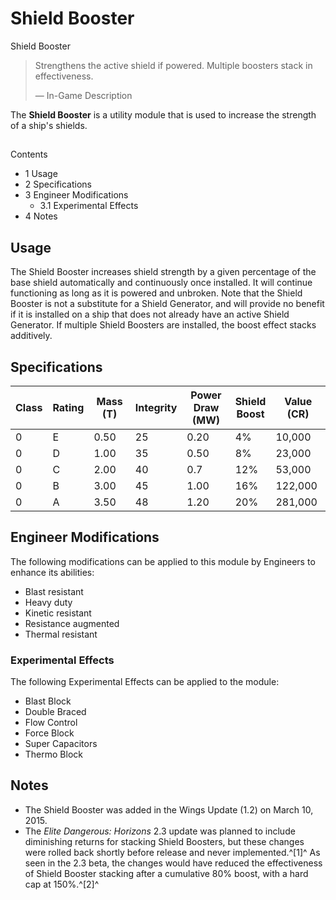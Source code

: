 # Shield Booster
Shield Booster
 		 	 

> 
> 
> Strengthens the active shield if powered. Multiple boosters stack in effectiveness.
> 
> 
> — In-Game Description
> 

The **Shield Booster** is a utility module that is used to increase the strength of a ship's shields.

## 

Contents

- 1 Usage
- 2 Specifications
- 3 Engineer Modifications
    - 3.1 Experimental Effects
- 4 Notes

## Usage

The Shield Booster increases shield strength by a given percentage of the base shield automatically and continuously once installed. It will continue functioning as long as it is powered and unbroken. Note that the Shield Booster is not a substitute for a Shield Generator, and will provide no benefit if it is installed on a ship that does not already have an active Shield Generator. If multiple Shield Boosters are installed, the boost effect stacks additively.

## Specifications

| Class | Rating | Mass (T) | Integrity | Power<br>Draw (MW) | Shield<br>Boost | Value (CR) |
| --- | --- | --- | --- | --- | --- | --- |
| 0 | E | 0.50 | 25 | 0.20 | 4% | 10,000 |
| 0 | D | 1.00 | 35 | 0.50 | 8% | 23,000 |
| 0 | C | 2.00 | 40 | 0.7 | 12% | 53,000 |
| 0 | B | 3.00 | 45 | 1.00 | 16% | 122,000 |
| 0 | A | 3.50 | 48 | 1.20 | 20% | 281,000 |

## Engineer Modifications

The following modifications can be applied to this module by Engineers to enhance its abilities:

- Blast resistant
- Heavy duty
- Kinetic resistant
- Resistance augmented
- Thermal resistant

### Experimental Effects

The following Experimental Effects can be applied to the module:

- Blast Block
- Double Braced
- Flow Control
- Force Block
- Super Capacitors
- Thermo Block

## Notes

- The Shield Booster was added in the Wings Update (1.2) on March 10, 2015.
- The *Elite Dangerous: Horizons* 2.3 update was planned to include diminishing returns for stacking Shield Boosters, but these changes were rolled back shortly before release and never implemented.^[1]^ As seen in the 2.3 beta, the changes would have reduced the effectiveness of Shield Booster stacking after a cumulative 80% boost, with a hard cap at 150%.^[2]^